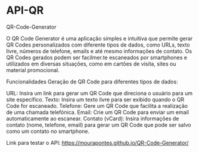 # API-QR
QR-Code-Generator

O QR Code Generator é uma aplicação simples e intuitiva que permite gerar QR Codes personalizados com diferente tipos de dados, como URLs, texto livre, números de telefone, emails e até mesmo informações de contato. Os QR Codes gerados podem ser facilmer.te escaneados por smartphones e utilizados em diversas situações, como em cartões de visita, sites ou material promocional.

Funcionalidades Geração de QR Code para diferentes tipos de dados:

URL: Insira um link para gerar um QR Code que direciona o usuário para um site específico. Texto: Insira um texto livre para ser exibido quando o QR Code for escaneado. Telefone: Gere um QR Code que facilita a realização de uma chamada telefónica. Email: Crie um QR Code para enviar um email automaticamente ao escanear. Contato (vCard): Insira informações de contato (nome, telefone, email) para gerar um QR Code que pode ser salvo como um contato no smartphone.

Link para testar o API: https://mourapontes.github.io/QR-Code-Generator/
